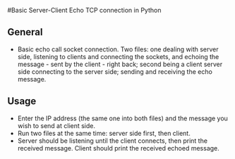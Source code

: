 #Basic Server-Client Echo TCP connection in Python

## General

 - Basic echo call socket connection. Two files: one dealing with server side, listening to clients and connecting the sockets, and echoing the message - sent by the client - right back; second being a client server side connecting to the server side; sending and receiving the echo message.

 ## Usage

- Enter the IP address (the same one into both files) and the message you wish to send at client side.
- Run two files at the same time: server side first, then client. 
- Server should be listening until the client connects, then print the received message. Client should print the received echoed message.